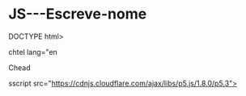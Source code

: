 # JS---Escreve-nome

DOCTYPE html>

chtel lang="en

Chead

sscript src="https://cdnjs.cloudflare.com/ajax/libs/p5.js/1.8.0/p5.3"></script>

<script src="https://cdnjs.cloudflare.com/ajax/libs/p5.js/1.6.0/addons/p5.sound.min.js"></script

link rel="stylesheet" type="text/css" href="style.css">

<meta charset="utf-8" />
